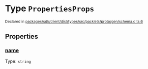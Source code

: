 # Type `PropertiesProps`
<sub>Declared in [packages/sdk/client/dist/types/src/packlets/proto/gen/schema.d.ts:6]()</sub>





## Properties
### [name]()
Type: <code>string</code>
